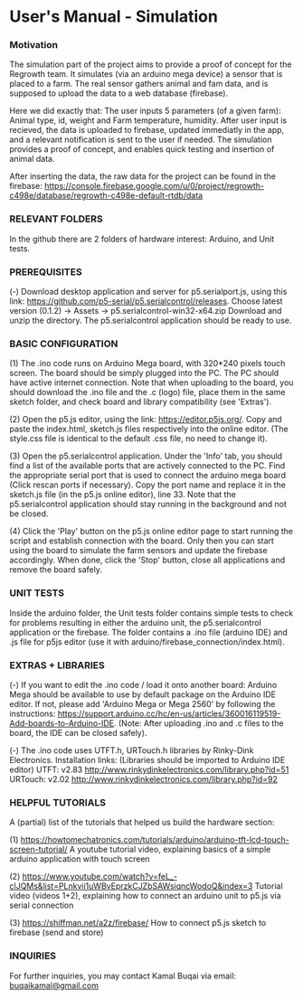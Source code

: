 # User's Manual - Simulation


### Motivation

The simulation part of the project aims to provide a proof of concept for the Regrowth team.
It simulates (via an arduino mega device) a sensor that is placed to a farm. The real sensor
gathers animal and fam data, and is supposed to upload the data to a web database (firebase).

Here we did exactly that: The user inputs 5 parameters (of a given farm): Animal type, id, weight
and Farm temperature, humidity. After user input is recieved, the data is uploaded to firebase,
updated immediatly in the app, and a relevant notification is sent to the user if needed.
The simulation provides a proof of concept, and enables quick testing and insertion of animal data.

After inserting the data, the raw data for the project can be found in the firebase: 
https://console.firebase.google.com/u/0/project/regrowth-c498e/database/regrowth-c498e-default-rtdb/data


### RELEVANT FOLDERS

In the github there are 2 folders of hardware interest: Arduino, and Unit tests.


### PREREQUISITES

(-) Download desktop application and server for p5.serialport.js, using this link:
https://github.com/p5-serial/p5.serialcontrol/releases.
Choose latest version (0.1.2) -> Assets -> p5.serialcontrol-win32-x64.zip
Download and unzip the directory. The p5.serialcontrol application should be ready to use.


### BASIC CONFIGURATION

(1) The .ino code runs on Arduino Mega board, with 320*240 pixels touch screen. 
The board should be simply plugged into the PC. The PC should have active internet connection.
Note that when uploading to the board, you should download the .ino file and the .c (logo) file,
place them in the same sketch folder, and check board and library compatibility (see 'Extras').

(2) Open the p5.js editor, using the link: https://editor.p5js.org/.
Copy and paste the index.html, sketch.js files respectively into the online editor.
(The style.css file is identical to the default .css file, no need to change it). 

(3) Open the p5.serialcontrol application. Under the 'Info' tab, you should find a list of the available
ports that are actively connected to the PC. Find the appropriate serial port that is used to connect
the arduino mega board (Click rescan ports if necessary).
Copy the port name and replace it in the sketch.js file (in the p5.js online editor), line 33.
Note that the p5.serialcontrol application should stay running in the background and not be closed.

(4) Click the 'Play' button on the p5.js online editor page to start running the script and establish
connection with the board. Only then you can start using the board to simulate the farm sensors and
update the firebase accordingly. When done, click the 'Stop' button, close all applications and remove
the board safely.


### UNIT TESTS

Inside the arduino folder, the Unit tests folder contains simple tests to check for problems resulting
in either the arduino unit, the p5.serialcontrol application or the firebase. The folder contains a .ino
file (arduino IDE) and .js file for p5js editor (use it with arduino/firebase_connection/index.html).


### EXTRAS + LIBRARIES

(-) If you want to edit the .ino code / load it onto another board:
Arduino Mega should be available to use by default package on the Arduino IDE editor. If not, please add
'Arduino Mega or Mega 2560' by following the instructions:
https://support.arduino.cc/hc/en-us/articles/360016119519-Add-boards-to-Arduino-IDE.
(Note: After uploading .ino and .c files to the board, the IDE can be closed safely).

(-) The .ino code uses UTFT.h, URTouch.h libraries by Rinky-Dink Electronics.
Installation links: (Libraries should be imported to Arduino IDE editor)
UTFT: v2.83
http://www.rinkydinkelectronics.com/library.php?id=51
URTouch: v2.02
http://www.rinkydinkelectronics.com/library.php?id=92


### HELPFUL TUTORIALS

A (partial) list of the tutorials that helped us build the hardware section:

(1) https://howtomechatronics.com/tutorials/arduino/arduino-tft-lcd-touch-screen-tutorial/
A youtube tutorial video, explaining basics of a simple arduino application with touch screen

(2) https://www.youtube.com/watch?v=feL_-clJQMs&list=PLnkvii1uWBvEprzkCJZbSAWsiqncWodoQ&index=3
Tutorial video (videos 1+2), explaining how to connect an arduino unit to p5.js via serial connection

(3) https://shiffman.net/a2z/firebase/
How to connect p5.js sketch to firebase (send and store)


### INQUIRIES

For further inquiries, you may contact Kamal Buqai via email: buqaikamal@gmail.com
